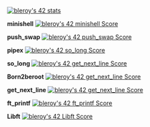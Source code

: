 [![bleroy's 42 stats](https://badge42.vercel.app/api/v2/cl20ljboz005009l98d0knx65/stats?cursusId=21&coalitionId=116)](https://github.com/JaeSeoKim/badge42)

**minishell**                                [![bleroy's 42 minishell Score](https://badge42.vercel.app/api/v2/cl20ljboz005009l98d0knx65/project/2554907)](https://github.com/JaeSeoKim/badge42)

**push_swap**   [![bleroy's 42 push_swap Score](https://badge42.vercel.app/api/v2/cl20ljboz005009l98d0knx65/project/2452553)](https://github.com/JaeSeoKim/badge42)

**pipex**   [![bleroy's 42 so_long Score](https://badge42.vercel.app/api/v2/cl20ljboz005009l98d0knx65/project/2452551)](https://github.com/JaeSeoKim/badge42)

**so_long**   [![bleroy's 42 get_next_line Score](https://badge42.vercel.app/api/v2/cl20ljboz005009l98d0knx65/project/2404058)](https://github.com/JaeSeoKim/badge42)

**Born2beroot**   [![bleroy's 42 get_next_line Score](https://badge42.vercel.app/api/v2/cl20ljboz005009l98d0knx65/project/2404058)](https://github.com/JaeSeoKim/badge42)

**get_next_line**   [![bleroy's 42 get_next_line Score](https://badge42.vercel.app/api/v2/cl20ljboz005009l98d0knx65/project/2404058)](https://github.com/JaeSeoKim/badge42)

**ft_printf**   [![bleroy's 42 ft_printf Score](https://badge42.vercel.app/api/v2/cl20ljboz005009l98d0knx65/project/2403751)](https://github.com/JaeSeoKim/badge42)

**Libft**   [![bleroy's 42 Libft Score](https://badge42.vercel.app/api/v2/cl20ljboz005009l98d0knx65/project/2380324)](https://github.com/JaeSeoKim/badge42)
